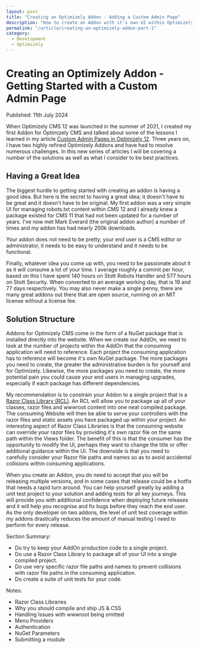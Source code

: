 ```yaml
---
layout: post
title: "Creating an Optimizely Addon - Adding a Custom Admin Page"
description: "How to create an Addon with it's own UI within Optimizely CMS PAAS Core."
permalink: "/article/creating-an-optimizely-addon-part-1"
category:
  - Development
  - Optimizely
---
```


# Creating an Optimizely Addon - Getting Started with a Custom Admin Page

Published: 11th July 2024

When Optimizely CMS 12 was launched in the summer of 2021, I created my first Addon for Optimizely CMS and talked about some of the lessons I learned in my article [Custom Admin Pages in Optimizely 12](/article/custom_admin_pages_in_optimizely_12). Three years on, I have two highly refined Optimizely Addons and have had to resolve numerous challenges.  In this new series of articles I will be covering a number of the solutions as well as what I consider to be best practices.

## Having a Great Idea

The biggest hurdle to getting started with creating an addon is having a good idea.  But here is the secret to having a great idea; it doesn't have to be great and it doesn't have to be original.  My first addon was a very simple UI for managing robots.txt content within CMS 12 and I already knew a package existed for CMS 11 that had not been updated for a number of years.  I've now met Mark Everard (the original addon author) a number of times and my addon has had nearly 200k downloads.

Your addon does not need to be pretty, your end user is a CMS editor or administrator, it needs to be easy to understand and it needs to be functional.

Finally, whatever idea you come up with, you need to be passionate about it as it will consume a lot of your time.  I average roughly a commit per hour, based on this I have spent 140 hours on Stott Robots Handler and 577 hours on Stott Security.  When converted to an average working day, that is 19 and 77 days respectively.  You may also never make a single penny, there are many great addons out there that are open source, running on an MIT license without a license fee.

## Solution Structure

Addons for Optimizely CMS come in the form of a NuGet package that is installed directly into the website. When we create our AddOn, we need to look at the number of projects within the AddOn that the consuming application will need to reference.  Each project the consuming application has to reference will become it's own NuGet package.  The more packages you need to create, the greater the administrative burden is for yourself and for Optimizely.  Likewise, the more packages you need to create, the more potential pain you could cause your end users in managing upgrades, especially if each package has different dependencies.

My recommendation is to constrain your Addon to a single project that is a [Razor Class Library (RCL)](https://learn.microsoft.com/en-us/aspnet/core/razor-pages/ui-class?view=aspnetcore-8.0&tabs=visual-studio).  An RCL will allow you to package up all of your classes, razor files and wwwroot content into one neat compiled package.  The consuming Website will then be able to serve your controllers with the razor files and static assets you have packaged up within your project.  An interesting aspect of Razor Class Libraries is that the consuming website can override your razor files by providing it's own razor file on the same path within the Views folder.  The benefit of this is that the consumer has the opportunity to modify the UI, perhaps they want to change the title or offer additional guidance within the UI.  The downside is that you need to carefully consider your Razor file paths and names so as to avoid accidental collisions within consuming applications.

When you create an Addon, you do need to accept that you will be releasing multiple versions, and in some cases that release could be a hotfix that needs a rapid turn around.  You can help yourself greatly by adding a unit test project to your solution and adding tests for all key journeys.  This will provide you with additional confidence when deploying future releases and it will help you recognise and fix bugs before they reach the end user.  As the only developer on two addons, the level of unit test coverage within my addons drastically reduces the amount of manual testing I need to perform for every release.

Section Summary:
- Do try to keep your AddOn production code to a single project.
- Do use a Razor Class Library to package all of your UI into a single compiled project.
- Do use very specific razor file paths and names to prevent collisions with razor file paths in the consuming application.
- Do create a suite of unit tests for your code.


Notes:

- Razor Class Libraries
- Why you should compile and ship JS & CSS
- Handling Issues with wwwroot being omitted
- Menu Providers
- Authentication
- NuGet Parameters
- Submitting a module